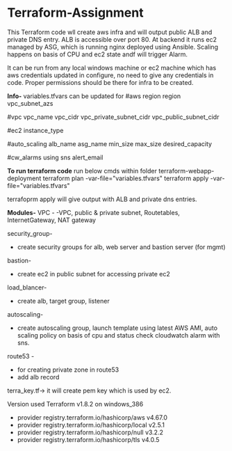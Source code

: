 # Terraform-Assignment

This Terraform code wll create aws infra and will output public ALB and private DNS entry. ALB is accessible over port 80. At backend it runs ec2 managed by ASG, which is running nginx deployed using Ansible. Scaling happens on basis of CPU and ec2 state andf will trigger Alarm.

It can be run from any local windows machine or ec2 machine which has aws credentials updated in configure, no need to give any credentials in code. Proper permissions should be there for infra to be created.

**Info-**
variables.tfvars can be updated for
#aws region
region
vpc_subnet_azs

#vpc
vpc_name
vpc_cidr
vpc_private_subnet_cidr
vpc_public_subnet_cidr

#ec2
instance_type

#auto_scaling
alb_name
asg_name
min_size
max_size
desired_capacity

#cw_alarms using sns
alert_email

**To run terraform code**
run below cmds within folder terraform-webapp-deployment
terraform plan -var-file="variables.tfvars"
terraform apply -var-file="variables.tfvars" 

terrafoprm apply will give output with ALB and private dns entries.

**Modules-**
VPC - 
  -VPC, public & private subnet, Routetables, InternetGateway, NAT gateway
  
security_group- 
  - create security groups for alb, web server and bastion server (for mgmt)

bastion-
  - create ec2 in public subnet for accessing private ec2

load_blancer-
  - create alb, target group, listener

autoscaling-
  - create autoscaling group, launch template using latest AWS AMI, auto scaling policy on basis of cpu and status check
    cloudwatch alarm with sns.
    
route53 -
  - for creating private zone in route53
  - add alb record

terra_key.tf-> it will create pem key which is used by ec2.
    
Version used
Terraform v1.8.2
on windows_386
+ provider registry.terraform.io/hashicorp/aws v4.67.0
+ provider registry.terraform.io/hashicorp/local v2.5.1
+ provider registry.terraform.io/hashicorp/null v3.2.2
+ provider registry.terraform.io/hashicorp/tls v4.0.5
